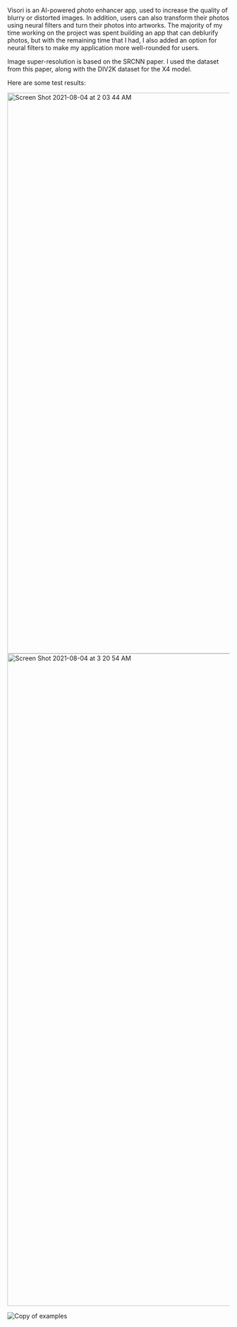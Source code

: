 Visori is an AI-powered photo enhancer app, used to increase the quality of blurry or distorted images. In addition, users can also transform their photos using neural filters and turn their photos into artworks. The majority of my time working on the project was spent building an app that can deblurify photos, but with the remaining time that I had, I also added an option for neural filters to make my application more well-rounded for users. 

Image super-resolution is based on the SRCNN paper. I used the dataset from this paper, along with the DIV2K dataset for the X4 model.

Here are some test results:

<img width="1268" alt="Screen Shot 2021-08-04 at 2 03 44 AM" src="https://user-images.githubusercontent.com/83958894/130793075-306b59fa-d6ac-49bb-b387-2b5edc07a2f8.png">

<img width="1475" alt="Screen Shot 2021-08-04 at 3 20 54 AM" src="https://user-images.githubusercontent.com/83958894/130793108-f2def81f-4d56-4c28-a628-f3d9d90cc0a9.png">

![Copy of examples](https://user-images.githubusercontent.com/83958894/130793215-42d80919-b55d-4ea4-9097-16e147e397a3.png)



